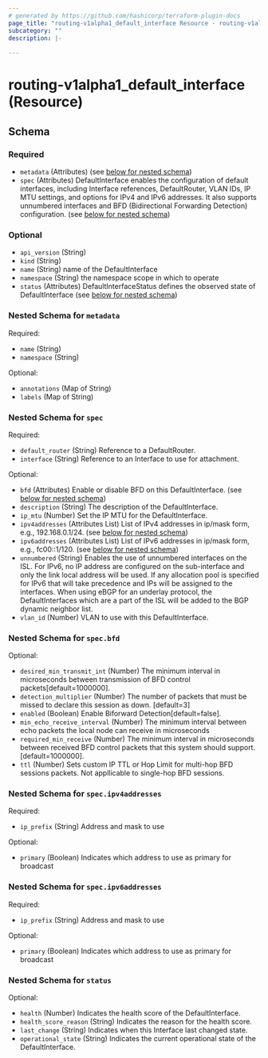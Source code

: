 ```yaml
---
# generated by https://github.com/hashicorp/terraform-plugin-docs
page_title: "routing-v1alpha1_default_interface Resource - routing-v1alpha1"
subcategory: ""
description: |-
  
---
```


# routing-v1alpha1_default_interface (Resource)





<!-- schema generated by tfplugindocs -->
## Schema

### Required

- `metadata` (Attributes) (see [below for nested schema](#nestedatt--metadata))
- `spec` (Attributes) DefaultInterface enables the configuration of default interfaces, including Interface references, DefaultRouter, VLAN IDs, IP MTU settings, and options for IPv4 and IPv6 addresses. It also supports unnumbered interfaces and BFD (Bidirectional Forwarding Detection) configuration. (see [below for nested schema](#nestedatt--spec))

### Optional

- `api_version` (String)
- `kind` (String)
- `name` (String) name of the DefaultInterface
- `namespace` (String) the namespace scope in which to operate
- `status` (Attributes) DefaultInterfaceStatus defines the observed state of DefaultInterface (see [below for nested schema](#nestedatt--status))

<a id="nestedatt--metadata"></a>
### Nested Schema for `metadata`

Required:

- `name` (String)
- `namespace` (String)

Optional:

- `annotations` (Map of String)
- `labels` (Map of String)


<a id="nestedatt--spec"></a>
### Nested Schema for `spec`

Required:

- `default_router` (String) Reference to a DefaultRouter.
- `interface` (String) Reference to an Interface to use for attachment.

Optional:

- `bfd` (Attributes) Enable or disable BFD on this DefaultInterface. (see [below for nested schema](#nestedatt--spec--bfd))
- `description` (String) The description of the DefaultInterface.
- `ip_mtu` (Number) Set the IP MTU for the DefaultInterface.
- `ipv4addresses` (Attributes List) List of IPv4 addresses in ip/mask form, e.g., 192.168.0.1/24. (see [below for nested schema](#nestedatt--spec--ipv4addresses))
- `ipv6addresses` (Attributes List) List of IPv6 addresses in ip/mask form, e.g., fc00::1/120. (see [below for nested schema](#nestedatt--spec--ipv6addresses))
- `unnumbered` (String) Enables the use of unnumbered interfaces on the ISL. For IPv6, no IP address are configured on the sub-interface and only the link local address will be used. If any allocation pool is specified for IPv6 that will take precedence and IPs will be assigned to the interfaces.  When using eBGP for an underlay protocol, the DefaultInterfaces which are a part of the ISL will be added to the BGP dynamic neighbor list.
- `vlan_id` (Number) VLAN to use with this DefaultInterface.

<a id="nestedatt--spec--bfd"></a>
### Nested Schema for `spec.bfd`

Optional:

- `desired_min_transmit_int` (Number) The minimum interval in microseconds between transmission of BFD control packets[default=1000000].
- `detection_multiplier` (Number) The number of packets that must be missed to declare this session as down. [default=3]
- `enabled` (Boolean) Enable Biforward Detection[default=false].
- `min_echo_receive_interval` (Number) The minimum interval between echo packets the local node can receive in microseconds
- `required_min_receive` (Number) The minimum interval in microseconds between received BFD control packets that this system should support.[default=1000000].
- `ttl` (Number) Sets custom IP TTL or Hop Limit for multi-hop BFD sessions packets. Not appllicable to single-hop BFD sessions.


<a id="nestedatt--spec--ipv4addresses"></a>
### Nested Schema for `spec.ipv4addresses`

Required:

- `ip_prefix` (String) Address and mask to use

Optional:

- `primary` (Boolean) Indicates which address to use as primary for broadcast


<a id="nestedatt--spec--ipv6addresses"></a>
### Nested Schema for `spec.ipv6addresses`

Required:

- `ip_prefix` (String) Address and mask to use

Optional:

- `primary` (Boolean) Indicates which address to use as primary for broadcast



<a id="nestedatt--status"></a>
### Nested Schema for `status`

Optional:

- `health` (Number) Indicates the health score of the DefaultInterface.
- `health_score_reason` (String) Indicates the reason for the health score.
- `last_change` (String) Indicates when this Interface last changed state.
- `operational_state` (String) Indicates the current operational state of the DefaultInterface.
